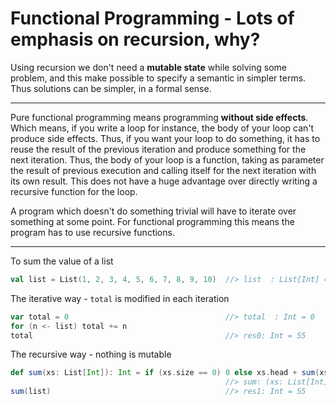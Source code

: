 # Functional Programming - Lots of emphasis on recursion, why?

Using recursion we don't need a **mutable state** while solving some problem, and this make possible to specify a semantic in simpler terms. Thus solutions can be simpler, in a formal sense.
___
Pure functional programming means programming **without side effects**. Which means, if you write a loop for instance, the body of your loop can't produce side effects. Thus, if you want your loop to do something, it has to reuse the result of the previous iteration and produce something for the next iteration. Thus, the body of your loop is a function, taking as parameter the result of previous execution and calling itself for the next iteration with its own result. This does not have a huge advantage over directly writing a recursive function for the loop.

A program which doesn't do something trivial will have to iterate over something at some point. For functional programming this means the program has to use recursive functions.
___

To sum the value of a list
```scala
val list = List(1, 2, 3, 4, 5, 6, 7, 8, 9, 10)  //> list  : List[Int] = List(1, 2, 3, 4, 5, 6, 7, 8, 9, 10)
```

The iterative way - ```total``` is modified in each iteration
```scala
var total = 0                                   //> total  : Int = 0
for (n <- list) total += n
total                                           //> res0: Int = 55
```

The recursive way - nothing is mutable
```scala
def sum(xs: List[Int]): Int = if (xs.size == 0) 0 else xs.head + sum(xs.tail)
                                                //> sum: (xs: List[Int])Int
sum(list)                                       //> res1: Int = 55
```
